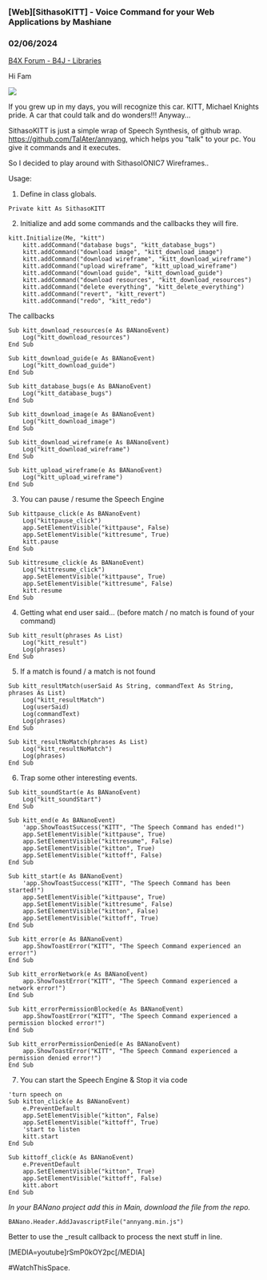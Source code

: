 ### [Web][SithasoKITT] - Voice Command for your Web Applications by Mashiane
### 02/06/2024
[B4X Forum - B4J - Libraries](https://www.b4x.com/android/forum/threads/159058/)

Hi Fam  
  
![](https://www.b4x.com/android/forum/attachments/150397)  
  
If you grew up in my days, you will recognize this car. KITT, Michael Knights pride. A car that could talk and do wonders!!! Anyway…  
  
SithasoKITT is just a simple wrap of Speech Synthesis, of github wrap. <https://github.com/TalAter/annyang>, which helps you "talk" to your pc. You give it commands and it executes.  
  
So I decided to play around with SithasoIONIC7 Wireframes..  
  
Usage:  
  
1. Define in class globals.  
  

```B4X
Private kitt As SithasoKITT
```

  
  
2. Initialize and add some commands and the callbacks they will fire.  
  

```B4X
kitt.Initialize(Me, "kitt")  
    kitt.addCommand("database bugs", "kitt_database_bugs")  
    kitt.addCommand("download image", "kitt_download_image")  
    kitt.addCommand("download wireframe", "kitt_download_wireframe")  
    kitt.addCommand("upload wireframe", "kitt_upload_wireframe")  
    kitt.addCommand("download guide", "kitt_download_guide")  
    kitt.addCommand("download resources", "kitt_download_resources")  
    kitt.addCommand("delete everything", "kitt_delete_everything")  
    kitt.addCommand("revert", "kitt_revert")  
    kitt.addCommand("redo", "kitt_redo")
```

  
  
The callbacks  
  

```B4X
Sub kitt_download_resources(e As BANanoEvent)  
    Log("kitt_download_resources")  
End Sub  
  
Sub kitt_download_guide(e As BANanoEvent)  
    Log("kitt_download_guide")  
End Sub  
  
Sub kitt_database_bugs(e As BANanoEvent)  
    Log("kitt_database_bugs")  
End Sub  
  
Sub kitt_download_image(e As BANanoEvent)  
    Log("kitt_download_image")  
End Sub  
  
Sub kitt_download_wireframe(e As BANanoEvent)  
    Log("kitt_download_wireframe")  
End Sub  
     
Sub kitt_upload_wireframe(e As BANanoEvent)  
    Log("kitt_upload_wireframe")  
End Sub
```

  
  
3. You can pause / resume the Speech Engine  
  

```B4X
Sub kittpause_click(e As BANanoEvent)  
    Log("kittpause_click")  
    app.SetElementVisible("kittpause", False)  
    app.SetElementVisible("kittresume", True)  
    kitt.pause  
End Sub  
  
Sub kittresume_click(e As BANanoEvent)  
    Log("kittresume_click")  
    app.SetElementVisible("kittpause", True)  
    app.SetElementVisible("kittresume", False)  
    kitt.resume  
End Sub
```

  
  
4. Getting what end user said… (before match / no match is found of your command)  
  

```B4X
Sub kitt_result(phrases As List)  
    Log("kitt_result")  
    Log(phrases)  
End Sub
```

  
  
5. If a match is found / a match is not found  
  

```B4X
Sub kitt_resultMatch(userSaid As String, commandText As String, phrases As List)  
    Log("kitt_resultMatch")  
    Log(userSaid)  
    Log(commandText)  
    Log(phrases)  
End Sub  
  
Sub kitt_resultNoMatch(phrases As List)  
    Log("kitt_resultNoMatch")  
    Log(phrases)  
End Sub
```

  
  
6. Trap some other interesting events.  
  

```B4X
Sub kitt_soundStart(e As BANanoEvent)  
    Log("kitt_soundStart")  
End Sub  
  
Sub kitt_end(e As BANanoEvent)  
    'app.ShowToastSuccess("KITT", "The Speech Command has ended!")  
    app.SetElementVisible("kittpause", True)  
    app.SetElementVisible("kittresume", False)  
    app.SetElementVisible("kitton", True)  
    app.SetElementVisible("kittoff", False)  
End Sub  
  
Sub kitt_start(e As BANanoEvent)  
    'app.ShowToastSuccess("KITT", "The Speech Command has been started!")  
    app.SetElementVisible("kittpause", True)  
    app.SetElementVisible("kittresume", False)  
    app.SetElementVisible("kitton", False)  
    app.SetElementVisible("kittoff", True)  
End Sub  
  
Sub kitt_error(e As BANanoEvent)  
    app.ShowToastError("KITT", "The Speech Command experienced an error!")  
End Sub  
  
Sub kitt_errorNetwork(e As BANanoEvent)  
    app.ShowToastError("KITT", "The Speech Command experienced a network error!")  
End Sub  
  
Sub kitt_errorPermissionBlocked(e As BANanoEvent)  
    app.ShowToastError("KITT", "The Speech Command experienced a permission blocked error!")  
End Sub  
  
Sub kitt_errorPermissionDenied(e As BANanoEvent)  
    app.ShowToastError("KITT", "The Speech Command experienced a permission denied error!")  
End Sub
```

  
  
7. You can start the Speech Engine & Stop it via code  
  

```B4X
'turn speech on  
Sub kitton_click(e As BANanoEvent)  
    e.PreventDefault  
    app.SetElementVisible("kitton", False)  
    app.SetElementVisible("kittoff", True)  
    'start to listen  
    kitt.start  
End Sub  
  
Sub kittoff_click(e As BANanoEvent)  
    e.PreventDefault  
    app.SetElementVisible("kitton", True)  
    app.SetElementVisible("kittoff", False)  
    kitt.abort  
End Sub
```

  
  
*In your BANano project add this in Main, download the file from the repo.*  
  

```B4X
BANano.Header.AddJavascriptFile("annyang.min.js")
```

  
  
  
Better to use the \_result callback to process the next stuff in line.  
  
[MEDIA=youtube]rSmP0kOY2pc[/MEDIA]  
  
  
#WatchThisSpace.
